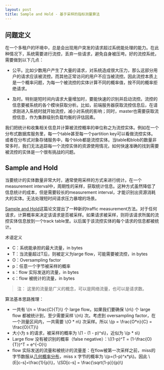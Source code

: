 ```yaml
---
layout: post
title: Sample and Hold - 基于采样的指标测量算法
---
```



## 问题定义

在一个多租户的环境中，总是会出现用户突发的请求超过系统能处理的能力。在此种情况下，系统需要进行流控，丢弃一些请求，避免自身被压垮。好的流控系统，需要做到以下几点：

* 公平。比如少数用户产生了大量的请求，对系统造成很大压力，那么这部分用户的请求应该被流控。而其他正常访问的用户不应当被流控。因此流控本质上是一个概率问题，为每一个被流控的实体计算不同的概率值，按不同的概率拒绝请求。

* 及时。特别是短时间内请求大量增加时，要能快速的识别并启动流控。流控的信息要被系统的各个模块获取分析。比如，前端服务器获取流控信息后，在请求刚进入系统时就开始流控，减小对系统的影响；同时，master也需要获取流控信息，作为集群级别负载均衡的评估因素。

我们把统计和收集相关信息并计算被流控概率的单位称之为流控实体。例如在一个分布式数据库服务里，每一个table甚至每一个partition key可以看做流控实体。或者在分布式对象存储服务中，每个blob都是流控实体。当table和blob的数量非常多时，我们无法追踪每一个流控实体的资源使用情况，如何快速准确的找到需要被流控的实体是一个很有挑战的问题。

## Sample and Hold

当要统计的实体数量非常大时，通常使用采样的方式来进行统计。在一个measurement interval中，周期性的采样，获取统计信息。这种方式虽然降低了信息统计的成本，但是需要较长的measurement interval，才能识别出资源消耗大的实体。无法处理短时间请求压力暴增的场景。

[Sample and Hold](https://dl.acm.org/citation.cfm?id=633056)这篇论文提出了一种新的traffic measurement方法。对于任何请求，计算概率来决定该请求是否被采样。如果请求被采样，则将该请求所属的流控实体信息放到一个track table里。以后属于该流控实体的每个请求的信息都被统计。

术语定义

* C：系统能承担的最大流量，in bytes
* T：当流量超过T后，则被定义为large flow，可能需要被流控，in bytes
* O：Oversampling factor
* p：任意一个字节被采样的概率
* s：flow 实际发送的流量，in bytes
* c：flow 被统计的流量，in bytes

> 注： 这里的流量是广义的概念，可以是网络流量，也可以是请求数。

算法基本思路推理：

* 一共有 \\(n = \frac{C}{T}\\) 个 large flow。如果我们要确保 \\(n\\) 个 large flow 都被统计到，至少需要采样 \\(n\\) 次。考虑到 oversampling factor，在一个测量区间内，一共需要 \\(O * n\\) 次采样。所以 \\(p = \frac{O*n}{C} = \frac{O}{T}\\)
* 大小为 s 的请求，被采样的概率为 \\(1 - (1 - p)^s\\)，近似为 \\(p * s\\)
* Large flow 没有被识别的概率（false negative）：\\((1-p)^T = (1-\frac{O}{T})^T = e^{-O}\\)
* flow 实际发送的流量和被统计的流量差：在flow被第一次采样之前，miss的字节数服从[几何概率分布](https://zh.wikipedia.org/wiki/幾何分佈)，miss x 字节的概率为 \\(p=(1-p)^x*p\\)。因此 \\(E[c-s]=\frac{1}{p}\\)，\\(SD[c-s] = \frac{\sqrt{1-p}}{p}\\)



